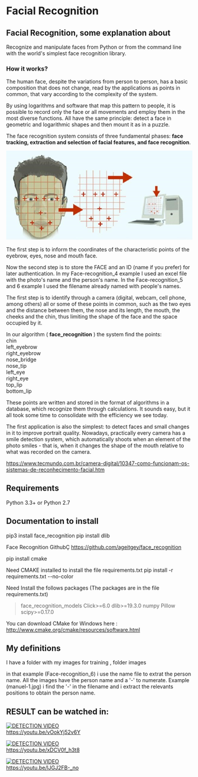 # Facial Recognition 

## Facial Recognition, some explanation about

Recognize and manipulate faces from Python or from the command line with the world's simplest face recognition library.

### How it works?
The human face, despite the variations from person to person, has a basic composition that does not change, read by the applications as points in common, that vary according to the complexity of the system.

By using logarithms and software that map this pattern to people, it is possible to record only the face or all movements and employ them in the most diverse functions. All have the same principle: detect a face in geometric and logarithmic shapes and then mount it as in a puzzle.

The face recognition system consists of three fundamental phases: <b> face tracking, extraction and selection of facial features, and face recognition</b>.

![ScreenShot](https://github.com/MRobalinho/Facial-Recognition/blob/master/Doc/678191.jpg)

The first step is to inform the coordinates of the characteristic points of the eyebrow, eyes, nose and mouth face.

Now the second step is to store the FACE and an ID (name if you prefer) for later authentication. In my Face-recognition_4 example I used an excel file with the photo's name and the person's name. In the Face-recognition_5 and 6 example I used the filename already named with people's names.

The first step is to identify through a camera (digital, webcam, cell phone, among others) all or some of these points in common, such as the two eyes and the distance between them, the nose and its length, the mouth, the cheeks and the chin, thus limiting the shape of the face and the space occupied by it.

In our algorithm ( <b>face_recognition</b> ) the system find the points: 
<br/>chin 
<br/>left_eyebrow 
<br/>right_eyebrow 
<br/>nose_bridge 
<br/>nose_tip 
<br/>left_eye 
<br/>right_eye 
<br/>top_lip 
<br/>bottom_lip

These points are written and stored in the format of algorithms in a database, which recognize them through calculations. It sounds easy, but it all took some time to consolidate with the efficiency we see today.

The first application is also the simplest: to detect faces and small changes in it to improve portrait quality. Nowadays, practically every camera has a smile detection system, which automatically shoots when an element of the photo smiles - that is, when it changes the shape of the mouth relative to what was recorded on the camera.

https://www.tecmundo.com.br/camera-digital/10347-como-funcionam-os-sistemas-de-reconhecimento-facial.htm

## Requirements
Python 3.3+ or Python 2.7

## Documentation to install
pip3 install face_recognition pip install dlib

Face Recognition GithubÇ https://github.com/ageitgey/face_recognition

pip install cmake

Need CMAKE installed to install the file requirements.txt 
pip install -r requirements.txt --no-color


Need Install the follows packages (The packages are in the file requirements.txt)


>face_recognition_models 
>Click>=6.0 
>dlib>=19.3.0 
>numpy 
>Pillow 
>scipy>=0.17.0


You can download CMake for Windows here : http://www.cmake.org/cmake/resources/software.html

## My definitions
I have a folder with my images for training , folder images

in that example (Face-recognition_6) i use the name file to extrat the person name. All the images have the person name and a '-' to numerate. Example (manuel-1.jpg) i find the '-' in the filename and i extract the relevants positions to obtain the person name.


## RESULT can be watched in:

[![DETECTION VIDEO](https://img.youtube.com/vi/vOokYj52v6Y/0.jpg)](https://www.youtube.com/watch?v=vOokYj52v6Y)
<br/>https://youtu.be/vOokYj52v6Y


[![DETECTION VIDEO](https://img.youtube.com/vi/xDCV0f_h3t8/0.jpg)](https://www.youtube.com/watch?v=xDCV0f_h3t8)
<br/>https://youtu.be/xDCV0f_h3t8

[![DETECTION VIDEO](https://img.youtube.com/vi/lJGJ2FB-_no/0.jpg)](https://www.youtube.com/watch?v=lJGJ2FB-_no)
<br/>https://youtu.be/lJGJ2FB-_no

